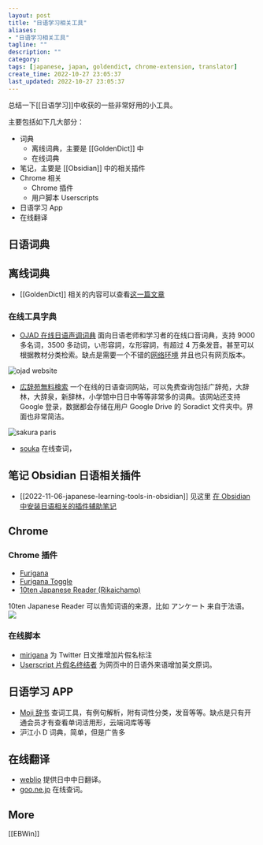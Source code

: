 ```yaml
---
layout: post
title: "日语学习相关工具"
aliases:
- "日语学习相关工具"
tagline: ""
description: ""
category: 
tags: [japanese, japan, goldendict, chrome-extension, translator]
create_time: 2022-10-27 23:05:37
last_updated: 2022-10-27 23:05:37
---
```


总结一下[[日语学习]]中收获的一些非常好用的小工具。

主要包括如下几大部分：

- 词典
  - 离线词典，主要是 [[GoldenDict]] 中
  - 在线词典
- 笔记，主要是 [[Obsidian]] 中的相关插件
- Chrome 相关
  - Chrome 插件
  - 用户脚本 Userscripts
- 日语学习 App
- 在线翻译

## 日语词典

## 离线词典

- [[GoldenDict]] 相关的内容可以查看[这一篇文章](https://blog.einverne.info/post/2022/10/japanese-goldendict-dictionary.html)

### 在线工具字典

- [OJAD 在线日语声调词典](https://www.gavo.t.u-tokyo.ac.jp/ojad/) 面向日语老师和学习者的在线口音词典，支持 9000 多名词，3500 多动词，い形容詞，な形容詞，有超过 4 万条发音。甚至可以根据教材分类检索。缺点是需要一个不错的[网络环境](https://board.gtk.pw) 并且也只有网页版本。

![ojad website](https://photo.einverne.info/images/2022/10/27/RrWn.png)

- [広辞苑無料検索](https://sakura-paris.org/dict/) 一个在线的日语查词网站，可以免费查询包括广辞苑，大辞林，大辞泉，新辞林，小学馆中日日中等等非常多的词典。该网站还支持 Google 登录，数据都会存储在用户 Google Drive 的 Soradict 文件夹中。界面也非常简洁。

![sakura paris](https://photo.einverne.info/images/2022/10/27/Rtfl.png)

- [souka](https://soukaapp.com/) 在线查词，

## 笔记 Obsidian 日语相关插件

- [[2022-11-06-japanese-learning-tools-in-obsidian]] 见这里 [在 Obsidian 中安装日语相关的插件辅助笔记](/post/2022/11/japanese-learning-tools-in-obsidian.html)

## Chrome

### Chrome 插件

- [Furigana](https://chrome.google.com/webstore/detail/furigana/ingbigompaecaefaoihaicmkgepkmkeg)
- [Furigana Toggle](https://chrome.google.com/webstore/detail/furigana-toggle/nkkjdpdmojaobchjkhhlfgeopllbldcg/related)
- [10ten Japanese Reader (Rikaichamp)](https://chrome.google.com/webstore/detail/10ten-japanese-reader-rik/pnmaklegiibbioifkmfkgpfnmdehdfan)

10ten Japanese Reader 可以告知词语的来源，比如 アンケート 来自于法语。
![](https://photo.einverne.info/images/2023/01/12/g2wr.png)

### 在线脚本

- [mirigana](https://chrome.google.com/webstore/detail/mirigana/hbekfodhcnfpkmoeaijgbamedofonjib) 为 Twitter 日文推增加片假名标注
- [Userscript 片假名终结者](https://greasyfork.org/zh-CN/scripts/33268-katakana-terminator) 为网页中的日语外来语增加英文原词。

## 日语学习 APP

- [Moji 辞书](https://www.mojidict.com/) 查词工具，有例句解析，附有词性分类，发音等等。缺点是只有开通会员才有查看单词活用形，云端词库等等
- 沪江小 D 词典，简单，但是广告多

## 在线翻译

- [weblio](https://cjjc.weblio.jp/) 提供日中中日翻译。
- [goo.ne.jp](https://dictionary.goo.ne.jp/) 在线查词。

## More

[[EBWin]]
